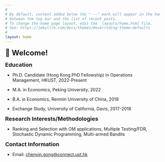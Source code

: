 ```yaml
---
#
# By default, content added below the "---" mark will appear in the home page
# between the top bar and the list of recent posts.
# To change the home page layout, edit the _layouts/home.html file.
# See: https://jekyllrb.com/docs/themes/#overriding-theme-defaults
#
layout: home
---
```

**<font size=5>:wave: Welcome!</font>**

**<font size=4>Education</font>**

* Ph.D. Candidate (Hong Kong PhD Fellowship) in Operations Management, HKUST, 2022-Present
 
* M.A. in Economics, Peking University, 2022

* B.A. in Economics, Renmin University of China, 2019

* Exchange Study, University of California, Davis, 2017-2018

**<font size=4>Research Interests/Methodologies</font>**

* Ranking and Selection with OM applications, Multiple Testing/FDR, Stochastic Dynamic Programming, Multi-armed Bandits

**<font size=4>Contact Information</font>**

* Email: [chenyin.gong@connect.ust.hk](mailto:chenyin.gong@connect.ust.hk)